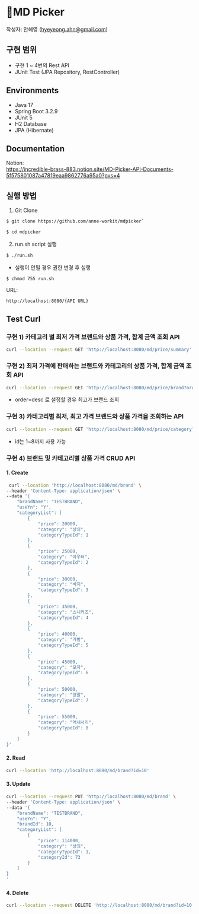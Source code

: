 # MD Picker
작성자: 안혜영 (hyeyeong.ahn@gmail.com)


## 구현 범위

- 구현 1 ~ 4번의 Rest API
- JUnit Test (JPA Repository, RestController)

## Environments
* Java 17
* Spring Boot 3.2.9
* JUnit 5
* H2 Database
* JPA (Hibernate)


## Documentation
Notion:   
https://incredible-brass-883.notion.site/MD-Picker-API-Documents-5f575801087a47819eaa9862776a95a0?pvs=4

## 실행 방법

1. Git Clone 

```bash
$ git clone https://github.com/anne-workit/mdpicker`
```
```bash
$ cd mdpicker
```
2. run.sh script 실행

```bash
$ ./run.sh
```

* 실행이 안될 경우 권한 변경 후 실행

```bash
$ chmod 755 run.sh
```

URL:
```
http://localhost:8080/{API URL}
```


## Test Curl
### 구현 1) 카테고리 별 최저 가격 브랜드와 상품 가격, 합계 금액 조회 API
```bash
curl --location --request GET 'http://localhost:8080/md/price/summary'
```

### 구현 2) 최저 가격에 판매하는 브랜드와 카테고리의 상품 가격, 합계 금액 조회 API 
```bash
curl --location --request GET 'http://localhost:8080/md/price/brand?order=asc'
```
* order=desc 로 설정할 경우 최고가 브랜드 조회

### 구현 3) 카테고리별 최저, 최고 가격 브랜드와 상품 가격을 조회하는 API
```bash
curl --location --request GET 'http://localhost:8080/md/price/category?id=8' 
```
* id는 1~8까지 사용 가능

### 구현 4) 브랜드 및 카테고리별 상품 가격 CRUD API
#### 1. Create
```bash
 curl --location 'http://localhost:8080/md/brand' \
--header 'Content-Type: application/json' \
--data '{
    "brandName": "TESTBRAND",
    "useYn": "Y",
    "categoryList": [
        {
            "price": 20000,
            "category": "상의",
            "categoryTypeId": 1
        },
        {
            "price": 25000,
            "category": "아우터",
            "categoryTypeId": 2
        },
        {
            "price": 30000,
            "category": "바지",
            "categoryTypeId": 3
        },
        {
            "price": 35000,
            "category": "스니커즈",
            "categoryTypeId": 4
        },
        {
            "price": 40000,
            "category": "가방",
            "categoryTypeId": 5
        },
        {
            "price": 45000,
            "category": "모자",
            "categoryTypeId": 6
        },
        {
            "price": 50000,
            "category": "양말",
            "categoryTypeId": 7
        },
        {
            "price": 55000,
            "category": "액세서리",
            "categoryTypeId": 8
        }
    ]
}'
```

#### 2. Read
```bash
curl --location 'http://localhost:8080/md/brand?id=10'
```

#### 3. Update
```bash
curl --location --request PUT 'http://localhost:8080/md/brand' \
--header 'Content-Type: application/json' \
--data '{
    "brandName": "TESTBRAND",
    "useYn": "Y",
    "brandId": 10,
    "categoryList": [
        {
            "price": 114000,
            "category": "상의",
            "categoryTypeId": 1,
            "categoryId": 73
        }
    ]
}
'
```

#### 4. Delete
```bash
curl --location --request DELETE 'http://localhost:8080/md/brand?id=10'
```



